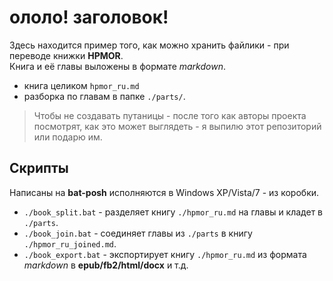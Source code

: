 # ололо! заголовок!

Здесь находится пример того, как можно хранить файлики - при переводе книжки **HPMOR**.  
Книга и её главы выложены в формате *markdown*.
- книга целиком `hpmor_ru.md`
- разборка по главам в папке `./parts/`.

> Чтобы не создавать путаницы - после того как авторы проекта посмотрят, как это может выглядеть - я выпилю этот репозиторий или подарю им.

## Скрипты

Написаны на **bat-posh** исполняются в Windows XP/Vista/7 - из коробки.

- `./book_split.bat` - разделяет книгу `./hpmor_ru.md` на главы и кладет в `./parts`.
- `./book_join.bat` - соединяет главы из `./parts` в книгу `./hpmor_ru_joined.md`.
- `./book_export.bat` - экспортирует книгу `./hpmor_ru.md` из формата *markdown* в **epub/fb2/html/docx** и т.д.
